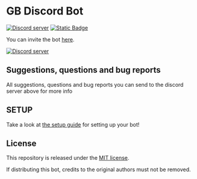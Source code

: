 # GB Discord Bot

[![Discord server](https://discordapp.com/api/guilds/1169637031413022860/embed.png)](https://discord.gg/9qbaWTJr)
[![Static Badge](https://img.shields.io/badge/nextcord-red)](https://github.com/nextcord/nextcord)

You can invite the bot [here](https://discord.com/oauth2/authorize?client_id=1225858570642522252&permissions=8&scope=bot+applications.commands).

[![Discord server](https://discordapp.com/api/guilds/1169637031413022860/embed.png?style=banner3)](https://discord.gg/9qbaWTJr)

## Suggestions, questions and bug reports

All suggestions, questions and bug reports you can send to the discord server above for more info

## SETUP

Take a look at [the setup guide](SETUP.md) for setting up your bot!

## License

This repository is released under the [MIT license](https://opensource.org/licenses/MIT).

If distributing this bot, credits to the original authors must not be removed.
